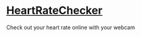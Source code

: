 [HeartRateChecker](http://heartrate.cardiomood.com)
================

Check out your heart rate online with your webcam
